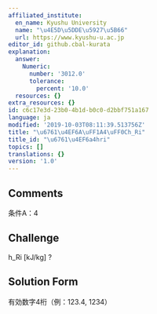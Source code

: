 ```yaml
---
affiliated_institute:
  en_name: Kyushu University
  name: "\u4E5D\u5DDE\u5927\u5B66"
  url: https://www.kyushu-u.ac.jp
editor_id: github.cbal-kurata
explanation:
  answer:
    Numeric:
      number: '3012.0'
      tolerance:
        percent: '10.0'
  resources: {}
extra_resources: {}
id: c6c17e3d-23b0-4b1d-b0c0-d2bbf751a167
language: ja
modified: '2019-10-03T08:11:39.513756Z'
title: "\u6761\u4EF6A\uFF1A4\uFF0Ch_Ri"
title_id: "\u6761\u4EF6a4hri"
topics: []
translations: {}
version: '1.0'
---
```


## Comments
条件A：4

## Challenge
h_Ri [kJ/kg] ?

## Solution Form
有効数字4桁（例：123.4,  1234）




